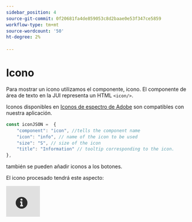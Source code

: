 ```yaml
---
sidebar_position: 4
source-git-commit: 0f20681fa4de859053c8d2baae0e53f347ce5859
workflow-type: tm+mt
source-wordcount: '50'
ht-degree: 2%

---
```



# Icono

Para mostrar un icono utilizamos el componente, icono.
El componente de área de texto en la JUI representa un HTML `<icon/>`.

Iconos disponibles en [Iconos de espectro de Adobe](https://spectrum.adobe.com/page/icons/) son compatibles con nuestra aplicación.

```js title="icon.js"
const iconJSON =  {
    "component": "icon", //tells the component name
    "icon": "info", // name of the icon to be used
    "size": "S", // size of the icon
    "title": "Information" // tooltip corresponding to the icon.
},
```

también se pueden añadir iconos a los botones.

El icono procesado tendrá este aspecto:

![icono](./imgs/info_icon.png "Icono")
